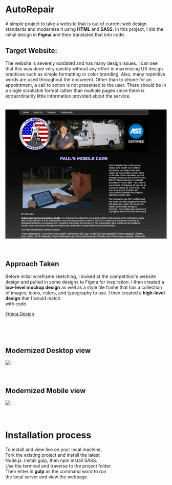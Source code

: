 # AutoRepair
 
A simple project to take a website that is out of current web design standards and modernize it using **HTML** and **SASS**. In this project, I did the initial design in **Figma** and then translated that into code. 

## Target Website: 
The website is severely outdated and has many design issues. I can see that this was done very quickly without any effort in maximizing UX design practices such as simple formatting or color branding. Also, many repetitive words are used throughout the document. Other than to phone for an appointment, a call to action is not presented to the user.  There should be in a single scrollable format rather than multiple pages since there is extraordinarily little information provided about the service. 
<br/>  <br/>  
![](oldWebsite.gif)
<br/>  <br/>  <br/>  

## Approach Taken

Before initial wireframe sketching, I looked at the competition's website design and pulled in some designs to Figma for inspiration. I then created a **low-level mockup design** as well as a style tile frame that has a collection of images, icons, colors, and typography to use. I then created a **high-level design** that I would match  
with code. 
<br/>  
  
[Figma Design](https://www.figma.com/file/VeKPlrTggvYsqlnOAl1Z0n/Mobile-Repair-Project?node-id=3%3A2&target=_blank} "Figma Design Project")

<br/>  <br/>  <br/>  

## Modernized Desktop view 
![](newWebsite.gif)
<br/>  <br/>  <br/>  

## Modernized Mobile view
![](newMobile.gif)
<br/>  <br/>  <br/>  

# Installation process  
To install and view live on your local machine,  
Fork the existing project and install the latest  
Node.js. Install gulp, then npm install SASS.  
Use the terminal and traverse to the project folder.  
Then enter in **gulp** as the command word to run  
the local server and view the webpage. 
